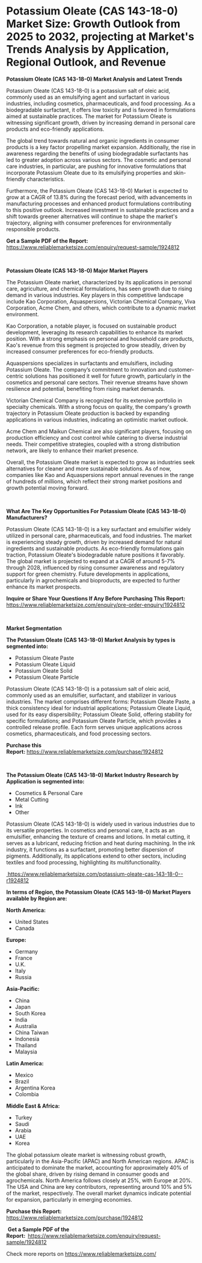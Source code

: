 <p><h1>Potassium Oleate (CAS 143-18-0) Market Size: Growth Outlook from 2025 to 2032, projecting at Market's Trends Analysis by Application, Regional Outlook, and Revenue</h1></p><p><strong>Potassium Oleate (CAS 143-18-0) Market Analysis and Latest Trends</strong></p>
<p><p>Potassium Oleate (CAS 143-18-0) is a potassium salt of oleic acid, commonly used as an emulsifying agent and surfactant in various industries, including cosmetics, pharmaceuticals, and food processing. As a biodegradable surfactant, it offers low toxicity and is favored in formulations aimed at sustainable practices. The market for Potassium Oleate is witnessing significant growth, driven by increasing demand in personal care products and eco-friendly applications.</p><p>The global trend towards natural and organic ingredients in consumer products is a key factor propelling market expansion. Additionally, the rise in awareness regarding the benefits of using biodegradable surfactants has led to greater adoption across various sectors. The cosmetic and personal care industries, in particular, are pushing for innovative formulations that incorporate Potassium Oleate due to its emulsifying properties and skin-friendly characteristics.</p><p>Furthermore, the Potassium Oleate (CAS 143-18-0) Market is expected to grow at a CAGR of 13.8% during the forecast period, with advancements in manufacturing processes and enhanced product formulations contributing to this positive outlook. Increased investment in sustainable practices and a shift towards greener alternatives will continue to shape the market's trajectory, aligning with consumer preferences for environmentally responsible products.</p></p>
<p><strong>Get a Sample PDF of the Report:&nbsp;</strong> <a href="https://www.reliablemarketsize.com/enquiry/request-sample/1924812?utm_campaign=2337&utm_medium=2&utm_source=Github&utm_content=ia&utm_term=28032025&utm_id=potassium-oleate-cas-143-18-0">https://www.reliablemarketsize.com/enquiry/request-sample/1924812</a></p>
<p>&nbsp;</p>
<p><strong>Potassium Oleate (CAS 143-18-0) Major Market Players</strong></p>
<p><p>The Potassium Oleate market, characterized by its applications in personal care, agriculture, and chemical formulations, has seen growth due to rising demand in various industries. Key players in this competitive landscape include Kao Corporation, Aquaspersions, Victorian Chemical Company, Viva Corporation, Acme Chem, and others, which contribute to a dynamic market environment.</p><p>Kao Corporation, a notable player, is focused on sustainable product development, leveraging its research capabilities to enhance its market position. With a strong emphasis on personal and household care products, Kao's revenue from this segment is projected to grow steadily, driven by increased consumer preferences for eco-friendly products.</p><p>Aquaspersions specializes in surfactants and emulsifiers, including Potassium Oleate. The company’s commitment to innovation and customer-centric solutions has positioned it well for future growth, particularly in the cosmetics and personal care sectors. Their revenue streams have shown resilience and potential, benefiting from rising market demands.</p><p>Victorian Chemical Company is recognized for its extensive portfolio in specialty chemicals. With a strong focus on quality, the company's growth trajectory in Potassium Oleate production is backed by expanding applications in various industries, indicating an optimistic market outlook.</p><p>Acme Chem and Maikun Chemical are also significant players, focusing on production efficiency and cost control while catering to diverse industrial needs. Their competitive strategies, coupled with a strong distribution network, are likely to enhance their market presence.</p><p>Overall, the Potassium Oleate market is expected to grow as industries seek alternatives for cleaner and more sustainable solutions. As of now, companies like Kao and Aquaspersions report annual revenues in the range of hundreds of millions, which reflect their strong market positions and growth potential moving forward.</p></p>
<p>&nbsp;</p>
<p><strong>What Are The Key Opportunities For Potassium Oleate (CAS 143-18-0) Manufacturers?</strong></p>
<p><p>Potassium Oleate (CAS 143-18-0) is a key surfactant and emulsifier widely utilized in personal care, pharmaceuticals, and food industries. The market is experiencing steady growth, driven by increased demand for natural ingredients and sustainable products. As eco-friendly formulations gain traction, Potassium Oleate's biodegradable nature positions it favorably. The global market is projected to expand at a CAGR of around 5-7% through 2028, influenced by rising consumer awareness and regulatory support for green chemistry. Future developments in applications, particularly in agrochemicals and bioproducts, are expected to further enhance its market prospects.</p></p>
<p><strong>Inquire or Share Your Questions If Any Before Purchasing This Report:</strong> <a href="https://www.reliablemarketsize.com/enquiry/pre-order-enquiry/1924812?utm_campaign=2337&utm_medium=2&utm_source=Github&utm_content=ia&utm_term=28032025&utm_id=potassium-oleate-cas-143-18-0">https://www.reliablemarketsize.com/enquiry/pre-order-enquiry/1924812</a></p>
<p>&nbsp;</p>
<p><strong>Market Segmentation</strong></p>
<p><strong>The Potassium Oleate (CAS 143-18-0) Market Analysis by types is segmented into:</strong></p>
<p><ul><li>Potassium Oleate Paste</li><li>Potassium Oleate Liquid</li><li>Potassium Oleate Solid</li><li>Potassium Oleate Particle</li></ul></p>
<p><p>Potassium Oleate (CAS 143-18-0) is a potassium salt of oleic acid, commonly used as an emulsifier, surfactant, and stabilizer in various industries. The market comprises different forms: Potassium Oleate Paste, a thick consistency ideal for industrial applications; Potassium Oleate Liquid, used for its easy dispersibility; Potassium Oleate Solid, offering stability for specific formulations; and Potassium Oleate Particle, which provides a controlled release profile. Each form serves unique applications across cosmetics, pharmaceuticals, and food processing sectors.</p></p>
<p><strong>Purchase this Report:&nbsp;</strong><a href="https://www.reliablemarketsize.com/purchase/1924812?utm_campaign=2337&utm_medium=2&utm_source=Github&utm_content=ia&utm_term=28032025&utm_id=potassium-oleate-cas-143-18-0">https://www.reliablemarketsize.com/purchase/1924812</a></p>
<p>&nbsp;</p>
<p><strong>The Potassium Oleate (CAS 143-18-0) Market Industry Research by Application is segmented into:</strong></p>
<p><ul><li>Cosmetics & Personal Care</li><li>Metal Cutting</li><li>Ink</li><li>Other</li></ul></p>
<p><p>Potassium Oleate (CAS 143-18-0) is widely used in various industries due to its versatile properties. In cosmetics and personal care, it acts as an emulsifier, enhancing the texture of creams and lotions. In metal cutting, it serves as a lubricant, reducing friction and heat during machining. In the ink industry, it functions as a surfactant, promoting better dispersion of pigments. Additionally, its applications extend to other sectors, including textiles and food processing, highlighting its multifunctionality.</p></p>
<p><a href="https://www.reliablemarketsize.com/potassium-oleate-cas-143-18-0--r1924812?utm_campaign=2337&utm_medium=2&utm_source=Github&utm_content=ia&utm_term=28032025&utm_id=potassium-oleate-cas-143-18-0">&nbsp;https://www.reliablemarketsize.com/potassium-oleate-cas-143-18-0--r1924812</a></p>
<p><strong>In terms of Region, the Potassium Oleate (CAS 143-18-0) Market Players available by Region are:</strong></p>
<p>
    <p> <strong> North America: </strong>
        <ul>
            <li>United States</li>
            <li>Canada</li>
        </ul>
        </p> 
    <p> <strong> Europe: </strong>
        <ul>
            <li>Germany</li>
            <li>France</li>
            <li>U.K.</li>
            <li>Italy</li>
            <li>Russia</li>
        </ul>
        </p> 
    <p> <strong> Asia-Pacific: </strong>
        <ul>
            <li>China</li>
            <li>Japan</li>
            <li>South Korea</li>
            <li>India</li>
            <li>Australia</li>
            <li>China Taiwan</li>
            <li>Indonesia</li>
            <li>Thailand</li>
            <li>Malaysia</li>
        </ul>
        </p> 
    <p> <strong> Latin America: </strong>
        <ul>
            <li>Mexico</li>
            <li>Brazil</li>
            <li>Argentina Korea</li>
            <li>Colombia</li>
        </ul>
        </p> 
    <p> <strong> Middle East & Africa: </strong>
        <ul>
            <li>Turkey</li>
            <li>Saudi</li>
            <li>Arabia</li>
            <li>UAE</li>
            <li>Korea</li>
        </ul>
    </p>
    </p>
<p><p>The global potassium oleate market is witnessing robust growth, particularly in the Asia-Pacific (APAC) and North American regions. APAC is anticipated to dominate the market, accounting for approximately 40% of the global share, driven by rising demand in consumer goods and agrochemicals. North America follows closely at 25%, with Europe at 20%. The USA and China are key contributors, representing around 10% and 5% of the market, respectively. The overall market dynamics indicate potential for expansion, particularly in emerging economies.</p></p>
<p><strong>Purchase this Report: </strong><a href="https://www.reliablemarketsize.com/purchase/1924812?utm_campaign=2337&utm_medium=2&utm_source=Github&utm_content=ia&utm_term=28032025&utm_id=potassium-oleate-cas-143-18-0">https://www.reliablemarketsize.com/purchase/1924812</a></p>
<p>&nbsp;<strong>Get a Sample PDF of the Report:&nbsp;&nbsp;</strong><a href="https://www.reliablemarketsize.com/enquiry/request-sample/1924812?utm_campaign=2337&utm_medium=2&utm_source=Github&utm_content=ia&utm_term=28032025&utm_id=potassium-oleate-cas-143-18-0">https://www.reliablemarketsize.com/enquiry/request-sample/1924812</a></p>
<p><strong></strong></p>
<p>Check more reports on <a href="https://www.reliablemarketsize.com/?utm_campaign=2337&utm_medium=2&utm_source=Github&utm_content=ia&utm_term=28032025&utm_id=potassium-oleate-cas-143-18-0">https://www.reliablemarketsize.com/</a></p>